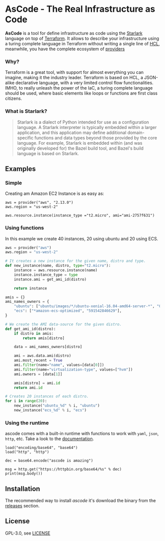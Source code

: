 # AsCode - The Real Infrastructure as Code

**AsCode** is a tool for define infrastructure as code using the [Starlark](https://github.com/google/starlark-go/blob/master/doc/spec.md) language on top of [Terraform](https://github.com/hashicorp/terraform). It allows to describe your infrastructure using a turing complete language in Terraform without writing a single line of [HCL](https://www.terraform.io/docs/configuration/syntax.html), meanwhile, you have the complete ecosystem of [providers](https://www.terraform.io/docs/providers/index.html)

### Why?

Terraform is a great tool, with support for almost everything you can imagine, making it the industry leader. Terraform is based on HCL, a JSON-alike declarative language, with a very limited control flow functionalities. IMHO, to really unleash the power of the IaC, a turing complete language should be used, where basic elements like loops or functions are first class citizens.


### What is Starlark?

> Starlark is a dialect of Python intended for use as a configuration language. A Starlark interpreter is typically embedded within a larger application, and this application may define additional domain-specific functions and data types beyond those provided by the core language. For example, Starlark is embedded within (and was originally developed for) the Bazel build tool, and Bazel's build language is based on Starlark.

## Examples

### Simple

Creating am Amazon EC2 Instance is as easy as:

```pyhon
aws = provider("aws", "2.13.0")
aws.region = "us-west-2"

aws.resource.instance(instance_type ="t2.micro", ami="ami-2757f631")
```
### Using functions

In this example we create 40 instances, 20 using ubuntu and 20 using ECS.

```python
aws = provider("aws")
aws.region = "us-west-2"

# It creates a new instance for the given name, distro and type.
def new_instance(name, distro, type="t2.micro"):
    instance = aws.resource.instance(name)
    instance.instance_type = type
    instance.ami = get_ami_id(distro)

    return instance

amis = {}
ami_names_owners = {
    "ubuntu": ["ubuntu/images/*/ubuntu-xenial-16.04-amd64-server-*", "099720109477"],
    "ecs": ["*amazon-ecs-optimized", "591542846629"],
}

# We create the AMI data-source for the given distro.
def get_ami_id(distro):
    if distro in amis:
        return amis[distro]

    data = ami_names_owners[distro]

    ami = aws.data.ami(distro)
    ami.most_recent = True
    ami.filter(name="name", values=[data[0]])
    ami.filter(name="virtualization-type", values=["hvm"])
    ami.owners = [data[1]]

    amis[distro] = ami.id
    return ami.id

# Creates 20 instances of each distro.
for i in range(20):
    new_instance("ubuntu_%d" % i, "ubuntu")
    new_instance("ecs_%d" % i, "ecs")
 ```

### Using the runtime

ascode comes with a built-in runtime with functions to work with `yaml`, `json`, `http`, etc. Take a look to the [documentation](/_documentation/runtime).

```
load("encoding/base64", "base64")
load("http", "http")

dec = base64.encode("ascode is amazing")

msg = http.get("https://httpbin.org/base64/%s" % dec)
print(msg.body())
```


## Installation

The recommended way to install *ascode* it's download the binary from the [releases](https://github.com/mcuadros/ascode/releases) section.


## License

GPL-3.0, see [LICENSE](LICENSE)

